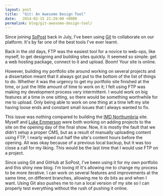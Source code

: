 ```yaml
---
layout: post
title:  "Git: An Awesome Design Tool"
date:   2014-02-15 21:29:00 +0000
permalink: blog/git-awesome-design-tool/
---
```


Since joining [SoPost](https://www.sopost.com/) back in July, I've been using [Git](http://git-scm.com/) to collaborate on our platform. It's by far one of the best tools I've ever learnt.

Back in the old days, FTP was the easiest tool for a novice to web-ops, like myself, to get designing and building sites quickly. It seemed so simple: get a web hosting package, connect to it and upload. Boom! Your site is online.

However, building my portfolio site around working on several projects and a dissertation meant that it always got put to the bottom of the list of things to do. Whether it was the urgency to get my portfolio site finished at the time, or just the little amount of time to work on it; I felt using FTP was making my development process very intermittent. I would work on big features at a time in one sitting, so there would be something worthwhile for me to upload. Only being able to work on one thing at a time left my site having loose ends and constant small issues that I always wanted to fix.

This issue was nothing compared to building the [IMD Northumbria](http://imdnorthumbria.co.uk/) site. Myself and [Luke Emmerson](https://uk.linkedin.com/in/luke-emmerson-38a45347) were both working on adding projects to the site on the opening day of the final show. Now, it is mostly the fault that we didn't setup a proper CMS, but as a result of manually uploading content using FTP, I nearly wiped out half the site's content hours before the opening. All was okay because of a previous local backup, but it was too close a call for my liking. This would be the last time that I would use FTP on a project.

Since using Git and GitHub at SoPost, I've been using it for my own portfolio and this shiny new blog. I'm loving it! It's allowing me to change my process to be more iterative. I can work on several features and improvements at the same time, on different branches, allowing me to do bits as and when I want. Using Git also pushes me to run a local version of my site so I can properly test everything without the rush of pushing it online.

